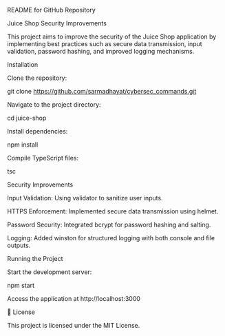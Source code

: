  README for GitHub Repository

Juice Shop Security Improvements

This project aims to improve the security of the Juice Shop application by implementing best practices such as secure data transmission, input validation, password hashing, and improved logging mechanisms.

Installation

Clone the repository:

git clone https://github.com/sarmadhayat/cybersec_commands.git

Navigate to the project directory:

cd juice-shop

Install dependencies:

npm install

Compile TypeScript files:

tsc

Security Improvements

Input Validation: Using validator to sanitize user inputs.

HTTPS Enforcement: Implemented secure data transmission using helmet.

Password Security: Integrated bcrypt for password hashing and salting.

Logging: Added winston for structured logging with both console and file outputs.

Running the Project

Start the development server:

npm start

Access the application at http://localhost:3000

📄 License

This project is licensed under the MIT License.
